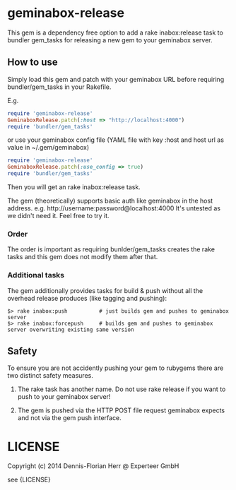 geminabox-release
=================

This gem is a dependency free option to add a rake inabox:release task to bundler gem_tasks for releasing a new gem to
 your geminabox server. 

## How to use

Simply load this gem and patch with your geminabox URL before requiring bundler/gem_tasks in your Rakefile.

E.g.

```ruby
require 'geminabox-release'
GeminaboxRelease.patch(:host => "http://localhost:4000")
require 'bundler/gem_tasks'

```

or use your geminabox config file (YAML file with key :host and host url as value in ~/.gem/geminabox)

```ruby
require 'geminabox-release'
GeminaboxRelease.patch(:use_config => true)
require 'bundler/gem_tasks'

```

Then you will get an rake inabox:release task.

The gem (theoretically) supports basic auth like geminabox in the host address. e.g. http://username:password@localhost:4000
It's untested as we didn't need it. Feel free to try it.


### Order

The order is important as requiring bunlder/gem_tasks creates the rake tasks and this gem does not modify them after that.


### Additional tasks

The gem additionally provides tasks for build & push without all the overhead release produces (like tagging and pushing):

```Shell
$> rake inabox:push          # just builds gem and pushes to geminabox server
$> rake inabox:forcepush     # builds gem and pushes to geminabox server overwriting existing same version

```

## Safety

To ensure you are not accidently pushing your gem to rubygems there are two distinct safety measures.

1) The rake task has another name. Do not use rake release if you want to push to your geminabox server!

2) The gem is pushed via the HTTP POST file request geminabox expects and not via the gem push interface.

# LICENSE

Copyright (c) 2014 Dennis-Florian Herr @ Experteer GmbH

see {LICENSE}

